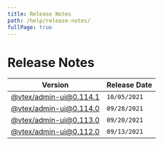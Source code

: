 ```yaml
---
title: Release Notes
path: /help/release-notes/
fullPage: true
---
```


# Release Notes

| Version                                                                                          | Release Date |
| ------------------------------------------------------------------------------------------------ | ------------ |
| [@vtex/admin-ui@0.114.1](https://github.com/vtex/onda/releases/tag/%40vtex%2Fadmin-ui%400.114.1) | `10/05/2021` |
| [@vtex/admin-ui@0.114.0](https://github.com/vtex/onda/releases/tag/%40vtex%2Fadmin-ui%400.114.0) | `09/28/2021` |
| [@vtex/admin-ui@0.113.0](https://github.com/vtex/onda/releases/tag/%40vtex%2Fadmin-ui%400.113.0) | `09/20/2021` |
| [@vtex/admin-ui@0.112.0](https://github.com/vtex/onda/releases/tag/%40vtex%2Fadmin-ui%400.112.0) | `09/13/2021` |
